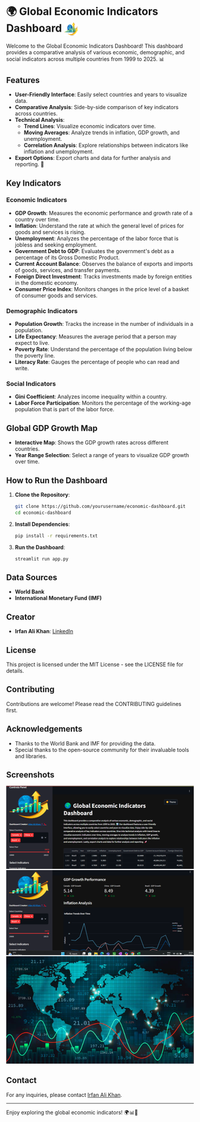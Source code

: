 # 🌍 Global Economic Indicators Dashboard <img src="data/icon.webp" alt="Dashboard Icon" width="36" height="36" style="vertical-align: middle;">

Welcome to the Global Economic Indicators Dashboard! This dashboard provides a comparative analysis of various economic, demographic, and social indicators across multiple countries from 1999 to 2025. 📊

## Features

- **User-Friendly Interface**: Easily select countries and years to visualize data.
- **Comparative Analysis**: Side-by-side comparison of key indicators across countries.
- **Technical Analysis**: 
  - **Trend Lines**: Visualize economic indicators over time.
  - **Moving Averages**: Analyze trends in inflation, GDP growth, and unemployment.
  - **Correlation Analysis**: Explore relationships between indicators like inflation and unemployment.
- **Export Options**: Export charts and data for further analysis and reporting. 🚀

## Key Indicators

### Economic Indicators
- **GDP Growth**: Measures the economic performance and growth rate of a country over time.
- **Inflation**: Understand the rate at which the general level of prices for goods and services is rising.
- **Unemployment**: Analyzes the percentage of the labor force that is jobless and seeking employment.
- **Government Debt to GDP**: Evaluates the government's debt as a percentage of its Gross Domestic Product.
- **Current Account Balance**: Observes the balance of exports and imports of goods, services, and transfer payments.
- **Foreign Direct Investment**: Tracks investments made by foreign entities in the domestic economy.
- **Consumer Price Index**: Monitors changes in the price level of a basket of consumer goods and services.

### Demographic Indicators
- **Population Growth**: Tracks the increase in the number of individuals in a population.
- **Life Expectancy**: Measures the average period that a person may expect to live.
- **Poverty Rate**: Understand the percentage of the population living below the poverty line.
- **Literacy Rate**: Gauges the percentage of people who can read and write.

### Social Indicators
- **Gini Coefficient**: Analyzes income inequality within a country.
- **Labor Force Participation**: Monitors the percentage of the working-age population that is part of the labor force.

## Global GDP Growth Map
- **Interactive Map**: Shows the GDP growth rates across different countries.
- **Year Range Selection**: Select a range of years to visualize GDP growth over time.

## How to Run the Dashboard

1. **Clone the Repository**:
    ```sh
    git clone https://github.com/yourusername/economic-dashboard.git
    cd economic-dashboard
    ```

2. **Install Dependencies**:
    ```sh
    pip install -r requirements.txt
    ```

3. **Run the Dashboard**:
    ```sh
    streamlit run app.py
    ```

## Data Sources
- **World Bank**
- **International Monetary Fund (IMF)**

## Creator
- **Irfan Ali Khan**: [LinkedIn](https://www.linkedin.com/in/irfan-ali-khan-93b52b159/)

## License
This project is licensed under the MIT License - see the LICENSE file for details.

## Contributing
Contributions are welcome! Please read the CONTRIBUTING guidelines first.

## Acknowledgements
- Thanks to the World Bank and IMF for providing the data.
- Special thanks to the open-source community for their invaluable tools and libraries.

## Screenshots
![Dashboard Screenshot 1](data/Screenshot%202025-02-02%20225234.png)
![Dashboard Screenshot 2](data/Screenshot%202025-02-02%20225303.png)
![Banner Image](data/pic.jpg)

## Contact
For any inquiries, please contact [Irfan Ali Khan](https://www.linkedin.com/in/irfan-ali-khan-93b52b159/).

---

Enjoy exploring the global economic indicators! 🌍📊🚀
